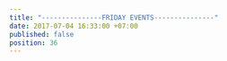 ```yaml
---
title: "---------------FRIDAY EVENTS---------------"
date: 2017-07-04 16:33:00 +07:00
published: false
position: 36
---
```


